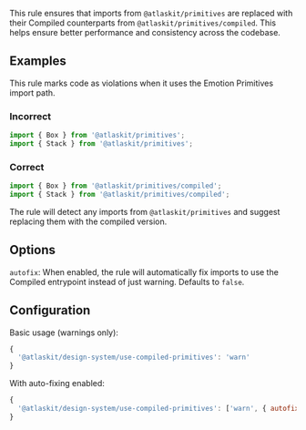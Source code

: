 This rule ensures that imports from `@atlaskit/primitives` are replaced with their Compiled
counterparts from `@atlaskit/primitives/compiled`. This helps ensure better performance and
consistency across the codebase.

## Examples

This rule marks code as violations when it uses the Emotion Primitives import path.

### Incorrect

```jsx
import { Box } from '@atlaskit/primitives';
import { Stack } from '@atlaskit/primitives';
```

### Correct

```jsx
import { Box } from '@atlaskit/primitives/compiled';
import { Stack } from '@atlaskit/primitives/compiled';
```

The rule will detect any imports from `@atlaskit/primitives` and suggest replacing them with the
compiled version.

## Options

`autofix`: When enabled, the rule will automatically fix imports to use the Compiled entrypoint
instead of just warning. Defaults to `false`.

## Configuration

Basic usage (warnings only):

```js
{
  '@atlaskit/design-system/use-compiled-primitives': 'warn'
}
```

With auto-fixing enabled:

```js
{
  '@atlaskit/design-system/use-compiled-primitives': ['warn', { autofix: true }]
}
```
